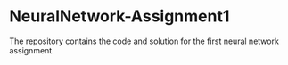 # NeuralNetwork-Assignment1
The repository contains the code and solution for the first neural network assignment.
